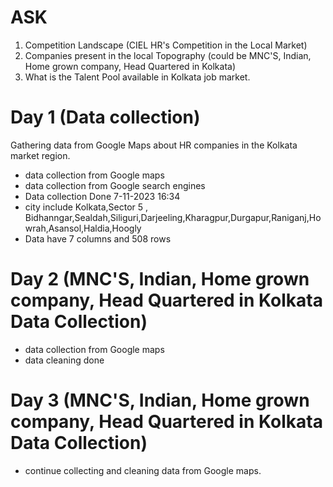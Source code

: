 # ASK
1. Competition Landscape (CIEL HR's Competition in the Local Market)
2. Companies present in the local Topography (could be MNC'S, Indian, Home grown company, Head Quartered in Kolkata)
3. What is the Talent Pool available in Kolkata job market.


# Day 1 (Data collection)
Gathering data from Google Maps about HR companies in the Kolkata market region.
* data collection from Google maps
* data collection from Google search engines
* Data collection Done 7-11-2023 16:34
* city include Kolkata,Sector 5 , Bidhanngar,Sealdah,Siliguri,Darjeeling,Kharagpur,Durgapur,Raniganj,Howrah,Asansol,Haldia,Hoogly
* Data have 7 columns and 508 rows
  
# Day 2 (MNC'S, Indian, Home grown company, Head Quartered in Kolkata Data Collection)
* data collection from Google maps
* data cleaning done 


# Day 3 (MNC'S, Indian, Home grown company, Head Quartered in Kolkata Data Collection)
* continue collecting and cleaning data from Google maps.
